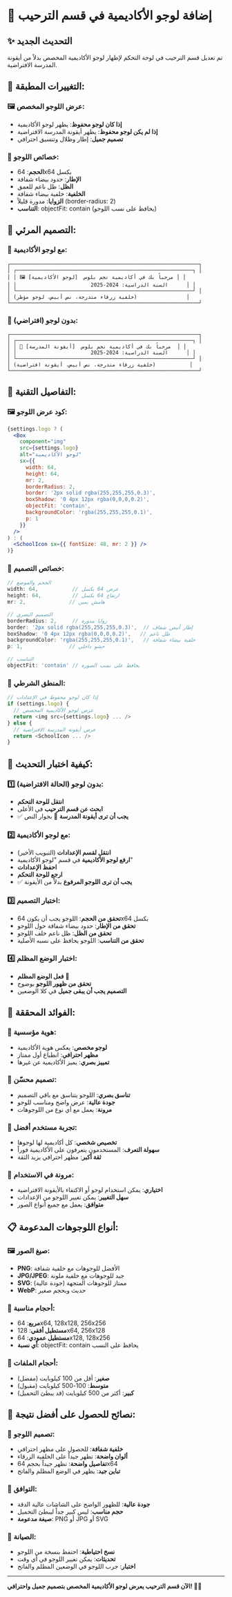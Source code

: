 # 🏫 إضافة لوجو الأكاديمية في قسم الترحيب

## ✨ التحديث الجديد

تم تعديل قسم الترحيب في لوحة التحكم لإظهار لوجو الأكاديمية المخصص بدلاً من أيقونة المدرسة الافتراضية.

## 🎯 **التغييرات المطبقة:**

### 🖼️ **عرض اللوجو المخصص:**
- **إذا كان لوجو محفوظ**: يظهر لوجو الأكاديمية
- **إذا لم يكن لوجو محفوظ**: يظهر أيقونة المدرسة الافتراضية
- **تصميم جميل**: إطار وظلال وتنسيق احترافي

### 🎨 **خصائص اللوجو:**
- **الحجم**: 64x64 بكسل
- **الإطار**: حدود بيضاء شفافة
- **الظل**: ظل ناعم للعمق
- **الخلفية**: خلفية بيضاء شفافة
- **الزوايا**: مدورة قليلاً (border-radius: 2)
- **التناسب**: objectFit: contain (يحافظ على نسب اللوجو)

## 🎨 **التصميم المرئي:**

### 🏫 **مع لوجو الأكاديمية:**
```
┌─────────────────────────────────────────────────────────────┐
│ ┌─────────────────────────────────────────────────────────┐ │
│ │ 🖼️ [لوجو الأكاديمية]  مرحباً بك في أكاديمية نجم بلوس │ │
│ │                        السنة الدراسية: 2024-2025      │ │
│ └─────────────────────────────────────────────────────────┘ │
│ (خلفية زرقاء متدرجة، نص أبيض، لوجو مؤطر)                │
└─────────────────────────────────────────────────────────────┘
```

### 🏫 **بدون لوجو (افتراضي):**
```
┌─────────────────────────────────────────────────────────────┐
│ ┌─────────────────────────────────────────────────────────┐ │
│ │ 🏫 [أيقونة المدرسة]  مرحباً بك في أكاديمية نجم بلوس  │ │
│ │                        السنة الدراسية: 2024-2025      │ │
│ └─────────────────────────────────────────────────────────┘ │
│ (خلفية زرقاء متدرجة، نص أبيض، أيقونة افتراضية)           │
└─────────────────────────────────────────────────────────────┘
```

## 🔧 **التفاصيل التقنية:**

### 🖼️ **كود عرض اللوجو:**
```jsx
{settings.logo ? (
  <Box
    component="img"
    src={settings.logo}
    alt="لوجو الأكاديمية"
    sx={{
      width: 64,
      height: 64,
      mr: 2,
      borderRadius: 2,
      border: '2px solid rgba(255,255,255,0.3)',
      boxShadow: '0 4px 12px rgba(0,0,0,0.2)',
      objectFit: 'contain',
      backgroundColor: 'rgba(255,255,255,0.1)',
      p: 1
    }}
  />
) : (
  <SchoolIcon sx={{ fontSize: 48, mr: 2 }} />
)}
```

### 🎨 **خصائص التصميم:**
```javascript
// الحجم والموضع
width: 64,           // عرض 64 بكسل
height: 64,          // ارتفاع 64 بكسل
mr: 2,              // هامش يمين

// التصميم البصري
borderRadius: 2,     // زوايا مدورة
border: '2px solid rgba(255,255,255,0.3)',  // إطار أبيض شفاف
boxShadow: '0 4px 12px rgba(0,0,0,0.2)',   // ظل ناعم
backgroundColor: 'rgba(255,255,255,0.1)',   // خلفية بيضاء شفافة
p: 1,               // حشو داخلي

// التناسب
objectFit: 'contain' // يحافظ على نسب الصورة
```

### 🔄 **المنطق الشرطي:**
```javascript
// إذا كان لوجو محفوظ في الإعدادات
if (settings.logo) {
  // عرض لوجو الأكاديمية المخصص
  return <img src={settings.logo} ... />
} else {
  // عرض أيقونة المدرسة الافتراضية
  return <SchoolIcon ... />
}
```

## 🧪 **كيفية اختبار التحديث:**

### 1️⃣ **بدون لوجو (الحالة الافتراضية):**
- **انتقل للوحة التحكم**
- **ابحث عن قسم الترحيب** في الأعلى
- ✅ **يجب أن ترى أيقونة المدرسة** 🏫 بجوار النص

### 2️⃣ **مع لوجو الأكاديمية:**
- **انتقل لقسم الإعدادات** (التبويب الأخير)
- **ارفع لوجو الأكاديمية** في قسم "لوجو الأكاديمية"
- **احفظ الإعدادات**
- **ارجع للوحة التحكم**
- ✅ **يجب أن ترى اللوجو المرفوع** بدلاً من الأيقونة

### 3️⃣ **اختبار التصميم:**
- **تحقق من الحجم**: اللوجو يجب أن يكون 64x64 بكسل
- **تحقق من الإطار**: حدود بيضاء شفافة حول اللوجو
- **تحقق من الظل**: ظل ناعم خلف اللوجو
- **تحقق من التناسب**: اللوجو يحافظ على نسبه الأصلية

### 4️⃣ **اختبار الوضع المظلم:**
- **فعل الوضع المظلم** 🌙
- **تحقق من ظهور اللوجو** بوضوح
- **التصميم يجب أن يبقى جميل** في كلا الوضعين

## 🎯 **الفوائد المحققة:**

### 🏫 **هوية مؤسسية:**
- **لوجو مخصص**: يعكس هوية الأكاديمية
- **مظهر احترافي**: انطباع أول ممتاز
- **تمييز بصري**: يميز الأكاديمية عن غيرها

### 🎨 **تصميم محسّن:**
- **تناسق بصري**: اللوجو يتناسق مع باقي التصميم
- **جودة عالية**: عرض واضح ومناسب للوجو
- **مرونة**: يعمل مع أي نوع من اللوجوهات

### 👥 **تجربة مستخدم أفضل:**
- **تخصيص شخصي**: كل أكاديمية لها لوجوها
- **سهولة التعرف**: المستخدمون يتعرفون على الأكاديمية فوراً
- **ثقة أكبر**: مظهر احترافي يزيد الثقة

### 🔄 **مرونة في الاستخدام:**
- **اختياري**: يمكن استخدام لوجو أو الاكتفاء بالأيقونة الافتراضية
- **سهل التغيير**: يمكن تغيير اللوجو من الإعدادات
- **متوافق**: يعمل مع جميع أنواع الصور

## 📋 **أنواع اللوجوهات المدعومة:**

### 🖼️ **صيغ الصور:**
- **PNG**: الأفضل للوجوهات مع خلفية شفافة
- **JPG/JPEG**: جيد للوجوهات مع خلفية ملونة
- **SVG**: ممتاز للوجوهات المتجهة (جودة عالية)
- **WebP**: حديث وبحجم صغير

### 📐 **أحجام مناسبة:**
- **مربع**: 64x64, 128x128, 256x256
- **مستطيل أفقي**: 128x64, 256x128
- **مستطيل عمودي**: 64x128, 128x256
- **أي نسبة**: objectFit: contain يحافظ على النسب

### 💾 **أحجام الملفات:**
- **صغير**: أقل من 100 كيلوبايت (مفضل)
- **متوسط**: 100-500 كيلوبايت (مقبول)
- **كبير**: أكثر من 500 كيلوبايت (قد يبطئ التحميل)

## 🔧 **نصائح للحصول على أفضل نتيجة:**

### 🎨 **تصميم اللوجو:**
- **خلفية شفافة**: للحصول على مظهر احترافي
- **ألوان واضحة**: تظهر جيداً على الخلفية الزرقاء
- **تفاصيل واضحة**: تظهر جيداً بحجم 64x64
- **تباين جيد**: يظهر في الوضع المظلم والفاتح

### 📱 **التوافق:**
- **جودة عالية**: للظهور الواضح على الشاشات عالية الدقة
- **حجم مناسب**: ليس كبير جداً ليبطئ التحميل
- **صيغة مدعومة**: PNG أو JPG أو SVG

### 🔄 **الصيانة:**
- **نسخ احتياطية**: احتفظ بنسخة من اللوجو
- **تحديثات**: يمكن تغيير اللوجو في أي وقت
- **اختبار**: جرب اللوجو في الوضعين المظلم والفاتح

---

**الآن قسم الترحيب يعرض لوجو الأكاديمية المخصص بتصميم جميل واحترافي! 🏫✨**
